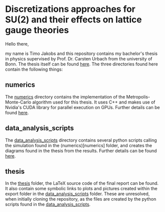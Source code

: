 # Discretizations approaches for SU(2) and their effects on lattice gauge theories

Hello there,

my name is Timo Jakobs and this repository contains my bachelor's thesis in physics supervised by Prof. Dr. Carsten Urbach from the university of Bonn. The thesis itself can be found [here](https://raw.githubusercontent.com/teajay99/bachelor_thesis/main/thesis/thesis.pdf). The three directories found here contain the following things:

## numerics

The [numerics](numerics) directory contains the implementation of the Metropolis-Monte-Carlo algorithm used for this thesis. It uses C++ and makes use of Nvidia's CUDA library for parallel execution on GPUs. Further details can be found [here](numerics/README.md).

## data_analysis_scripts

The [data_analysis_scripts](data_analysis_scripts) directory contains several python scripts calling the simulation found in the (numerics)[numerics] folder, and creates the diagrams found in the thesis from the results. Further details can be found [here](data_analysis_scrpits/README.md). 

## thesis

In the [thesis](thesis) folder, the LaTeX source code of the final report can be found. It also contain some symbolic links to plots and pictures created within the export folder in the [data_analysis_scripts](data_analysis_scripts) folder. These are unresolved, when initially cloning the repository, as the files are created by the python scripts found in the [data_analysis_scripts](data_analysis_scripts).
